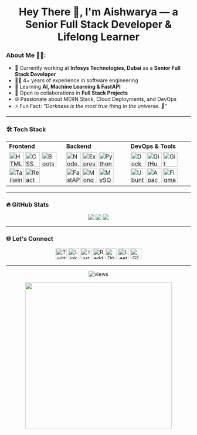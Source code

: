 <h1 align="center">Hey There 👋, I'm Aishwarya — a Senior Full Stack Developer & Lifelong Learner</h1>

<h3>About Me 💁‍♀️:</h3>

- 💼 Currently working at <strong>Infosys Technologies, Dubai</strong> as a **Senior Full Stack Developer**
- 👩‍💻 4+ years of experience in software engineering
- 🌱 Learning **AI, Machine Learning & FastAPI**
- 🤝 Open to collaborations in **Full Stack Projects**
- 🌐 Passionate about MERN Stack, Cloud Deployments, and DevOps
- ⚡ Fun Fact: <em>"Darkness is the most true thing in the universe. 🌌"</em>

---

<h3 align="left">🛠️ Tech Stack</h3>

<table align="center">
  <tr>
    <td><strong>Frontend</strong></td>
    <td><strong>Backend</strong></td>
    <td><strong>DevOps & Tools</strong></td>
  </tr>
  <tr>
    <td>
      <a href="https://developer.mozilla.org/en-US/docs/Web/HTML" target="_blank"><img src="https://www.vectorlogo.zone/logos/w3_html5/w3_html5-icon.svg" alt="HTML" width="40" /></a>
      <a href="https://developer.mozilla.org/en-US/docs/Web/CSS" target="_blank"><img src="https://www.vectorlogo.zone/logos/w3_css/w3_css-official.svg" alt="CSS" width="40" /></a>
      <a href="https://getbootstrap.com/" target="_blank"><img src="https://www.vectorlogo.zone/logos/getbootstrap/getbootstrap-icon.svg" alt="Bootstrap" width="40" /></a>
      <a href="https://tailwindcss.com/" target="_blank"><img src="https://www.vectorlogo.zone/logos/tailwindcss/tailwindcss-icon.svg" alt="Tailwind" width="40" /></a>
      <a href="https://reactjs.org/" target="_blank"><img src="https://www.vectorlogo.zone/logos/reactjs/reactjs-icon.svg" alt="React" width="40" /></a>
    </td>
    <td>
      <a href="https://nodejs.org/" target="_blank"><img src="https://www.vectorlogo.zone/logos/nodejs/nodejs-icon.svg" alt="Node.js" width="40" /></a>
      <a href="https://expressjs.com/" target="_blank"><img src="https://www.vectorlogo.zone/logos/expressjs/expressjs-icon.svg" alt="Express.js" width="40" /></a>
      <a href="https://www.python.org/" target="_blank"><img src="https://www.vectorlogo.zone/logos/python/python-icon.svg" alt="Python" width="40" /></a>
      <a href="https://fastapi.tiangolo.com/" target="_blank"><img src="https://fastapi.tiangolo.com/img/logo-margin/logo-teal.png" alt="FastAPI" width="40" /></a>
      <a href="https://www.mongodb.com/" target="_blank"><img src="https://www.vectorlogo.zone/logos/mongodb/mongodb-icon.svg" alt="MongoDB" width="40" /></a>
      <a href="https://www.mysql.com/" target="_blank"><img src="https://www.vectorlogo.zone/logos/mysql/mysql-icon.svg" alt="MySQL" width="40" /></a>
    </td>
    <td>
      <a href="https://www.docker.com/" target="_blank"><img src="https://www.vectorlogo.zone/logos/docker/docker-icon.svg" alt="Docker" width="40" /></a>
      <a href="https://github.com/" target="_blank"><img src="https://www.vectorlogo.zone/logos/github/github-icon.svg" alt="GitHub" width="40" /></a>
      <a href="https://git-scm.com/" target="_blank"><img src="https://www.vectorlogo.zone/logos/git-scm/git-scm-icon.svg" alt="Git" width="40" /></a>
      <a href="https://ubuntu.com/" target="_blank"><img src="https://www.vectorlogo.zone/logos/ubuntu/ubuntu-icon.svg" alt="Ubuntu" width="40" /></a>
      <a href="https://httpd.apache.org/" target="_blank"><img src="https://www.vectorlogo.zone/logos/apache/apache-icon.svg" alt="Apache" width="40" /></a>
      <a href="https://www.figma.com/" target="_blank"><img src="https://www.vectorlogo.zone/logos/figma/figma-icon.svg" alt="Figma" width="40" /></a>
    </td>
  </tr>
</table>

---

<h3 align="left">🔥 GitHub Stats</h3>
<div align="center">
  <img src="https://github-readme-stats.vercel.app/api?username=aishwarya1999-roy&show_icons=true&theme=dracula&hide_border=true" />
  <img src="https://github-readme-stats.vercel.app/api/top-langs/?username=aishwarya1999-roy&layout=compact&theme=dracula&hide_border=true" />
  <img src="https://github-profile-trophy.vercel.app/?username=aishwarya1999-roy&theme=dracula" />
</div>

---

<h3 align="left">🌐 Let's Connect</h3>
<p align="center">
  <a href="https://x.com/iaishwaryaroy" target="_blank"><img src="https://www.vectorlogo.zone/logos/x/x-icon.svg" alt="Twitter" width="30" /></a>
  <a href="https://linkedin.com/in/aishwarya-roy-a8144a1b8" target="_blank"><img src="https://www.vectorlogo.zone/logos/linkedin/linkedin-icon.svg" alt="LinkedIn" width="30" /></a>
  <a href="https://instagram.com/black.queen992100" target="_blank"><img src="https://www.vectorlogo.zone/logos/instagram/instagram-icon.svg" alt="Instagram" width="30" /></a>
  <a href="https://www.reddit.com/user/Vam_Pii/" target="_blank"><img src="https://www.vectorlogo.zone/logos/reddit/reddit-icon.svg" alt="Reddit" width="30" /></a>
  <a href="https://dribbble.com/blackdeformer21" target="_blank"><img src="https://www.vectorlogo.zone/logos/dribbble/dribbble-icon.svg" alt="Dribbble" width="30" /></a>
  <a href="https://www.leetcode.com/aishwarya1999-roy" target="_blank"><img src="https://upload.wikimedia.org/wikipedia/commons/a/ab/LeetCode_logo_white_no_text.svg" alt="LeetCode" width="30" /></a>
  <a href="https://auth.geeksforgeeks.org/user/aishwarya_roy0099" target="_blank"><img src="https://upload.wikimedia.org/wikipedia/commons/4/43/GeeksforGeeks.svg" alt="GFG" width="30" /></a>
</p>

---

<p align="center"> <img src="https://komarev.com/ghpvc/?username=aishwarya1999-roy&label=Profile%20views&color=0e75b6" alt="views" /> </p>

<p align="center">
  <img src="https://media.giphy.com/media/L1R1tvI9svkIWwpVYr/giphy.gif" width="400" />
</p>
